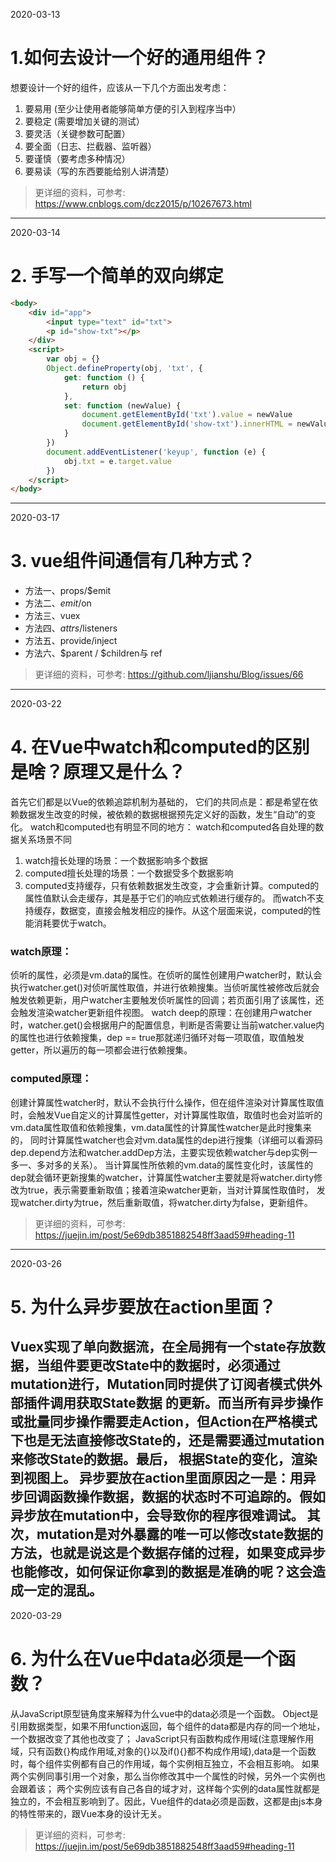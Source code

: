 2020-03-13
# 1.如何去设计一个好的通用组件？
想要设计一个好的组件，应该从一下几个方面出发考虑：
1. 要易用 (至少让使用者能够简单方便的引入到程序当中）
2. 要稳定 (需要增加关键的测试）
3. 要灵活（关键参数可配置）
4. 要全面（日志、拦截器、监听器）
5. 要谨慎（要考虑多种情况）
6. 要易读（写的东西要能给别人讲清楚）
> 更详细的资料，可参考: https://www.cnblogs.com/dcz2015/p/10267673.html
---
2020-03-14
# 2. 手写一个简单的双向绑定
```html
<body>
    <div id="app">
        <input type="text" id="txt">
        <p id="show-txt"></p>
    </div>
    <script>
        var obj = {}
        Object.defineProperty(obj, 'txt', {
            get: function () {
                return obj
            },
            set: function (newValue) {
                document.getElementById('txt').value = newValue
                document.getElementById('show-txt').innerHTML = newValue
            }
        })
        document.addEventListener('keyup', function (e) {
            obj.txt = e.target.value
        })
    </script>
</body>
```
---
2020-03-17
# 3. vue组件间通信有几种方式？
* 方法一、props/$emit
* 方法二、$emit/$on
* 方法三、vuex
* 方法四、$attrs/$listeners
* 方法五、provide/inject
* 方法六、$parent / $children与 ref
> 更详细的资料，可参考: https://github.com/ljianshu/Blog/issues/66
---
2020-03-22
# 4. 在Vue中watch和computed的区别是啥？原理又是什么？
首先它们都是以Vue的依赖追踪机制为基础的，
它们的共同点是：都是希望在依赖数据发生改变的时候，被依赖的数据根据预先定义好的函数，发生“自动”的变化。
watch和computed也有明显不同的地方：
watch和computed各自处理的数据关系场景不同
1. watch擅长处理的场景：一个数据影响多个数据
2. computed擅长处理的场景：一个数据受多个数据影响
3. computed支持缓存，只有依赖数据发生改变，才会重新计算。computed的属性值默认会走缓存，其是基于它们的响应式依赖进行缓存的。
而watch不支持缓存，数据变，直接会触发相应的操作。从这个层面来说，computed的性能消耗要优于watch。
### watch原理：
侦听的属性，必须是vm.data的属性。在侦听的属性创建用户watcher时，默认会执行watcher.get()对侦听属性取值，并进行依赖搜集。当侦听属性被修改后就会触发依赖更新，用户watcher主要触发侦听属性的回调；若页面引用了该属性，还会触发渲染watcher更新组件视图。
watch deep的原理：在创建用户watcher时，watcher.get()会根据用户的配置信息，判断是否需要让当前watcher.value内的属性也进行依赖搜集，dep == true那就递归循环对每一项取值，取值触发getter，所以遍历的每一项都会进行依赖搜集。
### computed原理：
创建计算属性watcher时，默认不会执行什么操作，但在组件渲染对计算属性取值时，会触发Vue自定义的计算属性getter，对计算属性取值，取值时也会对监听的vm.data属性取值和依赖搜集，vm.data属性的计算属性watcher是此时搜集来的，
同时计算属性watcher也会对vm.data属性的dep进行搜集（详细可以看源码dep.depend方法和watcher.addDep方法，主要实现依赖watcher与dep实例一多一、多对多的关系）。
当计算属性所依赖的vm.data的属性变化时，该属性的dep就会循环更新搜集的watcher，计算属性watcher主要就是将watcher.dirty修改为true，表示需要重新取值；接着渲染watcher更新，当对计算属性取值时，
发现watcher.dirty为true，然后重新取值，将watcher.dirty为false，更新组件。
> 更详细的资料，可参考: https://juejin.im/post/5e69db3851882548ff3aad59#heading-11
---
2020-03-26
# 5. 为什么异步要放在action里面？  
Vuex实现了单向数据流，在全局拥有一个state存放数据，当组件要更改State中的数据时，必须通过mutation进行，Mutation同时提供了订阅者模式供外部插件调用获取State数据
的更新。而当所有异步操作或批量同步操作需要走Action，但Action在严格模式下也是无法直接修改State的，还是需要通过mutation来修改State的数据。最后，
根据State的变化，渲染到视图上。
异步要放在action里面原因之一是：用异步回调函数操作数据，数据的状态时不可追踪的。假如异步放在mutation中，会导致你的程序很难调试。
其次，mutation是对外暴露的唯一可以修改state数据的方法，也就是说这是个数据存储的过程，如果变成异步也能修改，如何保证你拿到的数据是准确的呢？这会造成一定的混乱。
---
2020-03-29
# 6. 为什么在Vue中data必须是一个函数？
从JavaScript原型链角度来解释为什么vue中的data必须是一个函数。
Object是引用数据类型，如果不用function返回，每个组件的data都是内存的同一个地址，一个数据改变了其他也改变了；
JavaScript只有函数构成作用域(注意理解作用域，只有函数{}构成作用域,对象的{}以及if(){}都不构成作用域),data是一个函数时，每个组件实例都有自己的作用域，每个实例相互独立，不会相互影响。
如果两个实例同事引用一个对象，那么当你修改其中一个属性的时候，另外一个实例也会跟着该；
两个实例应该有自己各自的域才对，这样每个实例的data属性就都是独立的，不会相互影响到了。因此，Vue组件的data必须是函数，这都是由js本身的特性带来的，跟Vue本身的设计无关。
> 更详细的资料，可参考: https://juejin.im/post/5e69db3851882548ff3aad59#heading-11









